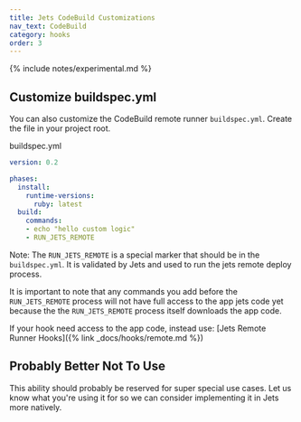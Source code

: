 ```yaml
---
title: Jets CodeBuild Customizations
nav_text: CodeBuild
category: hooks
order: 3
---
```


{% include notes/experimental.md %}

## Customize buildspec.yml

You can also customize the CodeBuild remote runner `buildspec.yml`. Create the file in your project root.

buildspec.yml

```yaml
version: 0.2

phases:
  install:
    runtime-versions:
      ruby: latest
  build:
    commands:
    - echo "hello custom logic"
    - RUN_JETS_REMOTE
```

Note: The `RUN_JETS_REMOTE` is a special marker that should be in the `buildspec.yml`. It is validated by Jets and used to run the jets remote deploy process.

It is important to note that any commands you add before the `RUN_JETS_REMOTE` process will not have full access to the app jets code yet because the the `RUN_JETS_REMOTE` process itself downloads the app code.

If your hook need access to the app code, instead use: [Jets Remote Runner Hooks]({% link _docs/hooks/remote.md %})

## Probably Better Not To Use

This ability should probably be reserved for super special use cases. Let us know what you're using it for so we can consider implementing it in Jets more natively.
